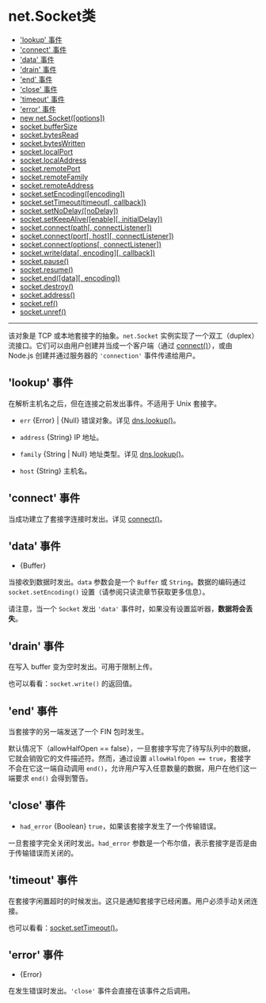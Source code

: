 # net.Socket类

* ['lookup' 事件](#lookup-事件)
* ['connect' 事件](#connect-事件)
* ['data' 事件](#data-事件)
* ['drain' 事件](#drain-事件)
* ['end' 事件](#end-事件)
* ['close' 事件](#close-事件)
* ['timeout' 事件](#timeout-事件)
* ['error' 事件](#error-事件)
* [new net.Socket([options])](#new_netsocketoptions)
* [socket.bufferSize](#socketbuffersize)
* [socket.bytesRead](#socketbytesread)
* [socket.bytesWritten](#socketbyteswritten)
* [socket.localPort](#socketlocalPort)
* [socket.localAddress](#socketlocaladdress)
* [socket.remotePort](#socketremoteport)
* [socket.remoteFamily](#socketremotefamily)
* [socket.remoteAddress](#socketremoteaddress)
* [socket.setEncoding([encoding])](#socketsetencodingencoding)
* [socket.setTimeout(timeout[, callback])](#socketsettimeouttimeout-callback)
* [socket.setNoDelay([noDelay])](#socketsetnodelaynodelay)
* [socket.setKeepAlive([enable][, initialDelay])](#socketsetkeepaliveenable-initialdelay)
* [socket.connect(path[, connectListener])](#socketconnectpath-connectlistener)
* [socket.connect(port[, host][, connectListener])](#socketconnectport-host-connectlistener)
* [socket.connect(options[, connectListener])](#socketconnectoptions-connectlistener)
* [socket.write(data[, encoding][, callback])](#socketwritedata-encoding-callback)
* [socket.pause()](#socketpause)
* [socket.resume()](#socketresume)
* [socket.end([data][, encoding])](#socketenddata-encoding)
* [socket.destroy()](#socketdestroy)
* [socket.address()](#socketaddress)
* [socket.ref()](#socketref)
* [socket.unref()](#socketunref)

--------------------------------------------------


该对象是 TCP 或本地套接字的抽象。`net.Socket` 实例实现了一个双工（duplex）流接口。它们可以由用户创建并当成一个客户端（通过 [connect()](#socketconnectoptions-connectlistener)），或由 Node.js 创建并通过服务器的 `'connection'` 事件传递给用户。


## 'lookup' 事件

在解析主机名之后，但在连接之前发出事件。不适用于 Unix 套接字。

* `err` {Error} | {Null} 错误对象。详见 [dns.lookup()](../dns/dns.md#lookup)。

* `address` {String} IP 地址。

* `family` {String | Null} 地址类型。详见 [dns.lookup()](../dns/dns.md#lookup)。

* `host` {String} 主机名。


## 'connect' 事件

当成功建立了套接字连接时发出。详见 [connect()](#socketconnectoptions-connectlistener)。


## 'data' 事件

* {Buffer}

当接收到数据时发出。`data` 参数会是一个 `Buffer` 或 `String`。数据的编码通过 `socket.setEncoding()` 设置（请参阅只读流章节获取更多信息）。

请注意，当一个 `Socket` 发出 `'data'` 事件时，如果没有设置监听器，**数据将会丢失**。


## 'drain' 事件

在写入 buffer 变为空时发出。可用于限制上传。

也可以看看：`socket.write()` 的返回值。


## 'end' 事件

当套接字的另一端发送了一个 FIN 包时发生。

默认情况下（allowHalfOpen == false），一旦套接字写完了待写队列中的数据，它就会销毁它的文件描述符。然而，通过设置 `allowHalfOpen == true`，套接字不会在它这一端自动调用 `end()`，允许用户写入任意数量的数据，用户在他们这一端要求 `end()` 会得到警告。


## 'close' 事件

* `had_error` {Boolean} `true`，如果该套接字发生了一个传输错误。

一旦套接字完全关闭时发出。`had_error` 参数是一个布尔值，表示套接字是否是由于传输错误而关闭的。


## 'timeout' 事件

在套接字闲置超时的时候发出。这只是通知套接字已经闲置。用户必须手动关闭连接。

也可以看看：[socket.setTimeout()](socketsettimeouttimeout-callback)。


## 'error' 事件

* {Error}

在发生错误时发出。`'close'` 事件会直接在该事件之后调用。